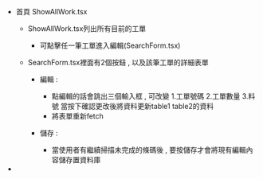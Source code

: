 - 首頁 ShowAllWork.tsx
  - ShowAllWork.tsx列出所有目前的工單
    - 可點擊任一筆工單進入編輯(SearchForm.tsx)
  
  - SearchForm.tsx裡面有2個按鈕 , 以及該筆工單的詳細表單
    - 編輯 :
      - 點編輯的話會跳出三個輸入框 , 可改變 1.工單號碼  2.工單數量  3.料號 
        當按下確認更改後將資料更新table1 table2的資料 
      - 將表單重新fetch
       
    - 儲存 :
      - 當使用者有繼續掃描未完成的條碼後 , 要按儲存才會將現有編輯內容儲存置資料庫
- 